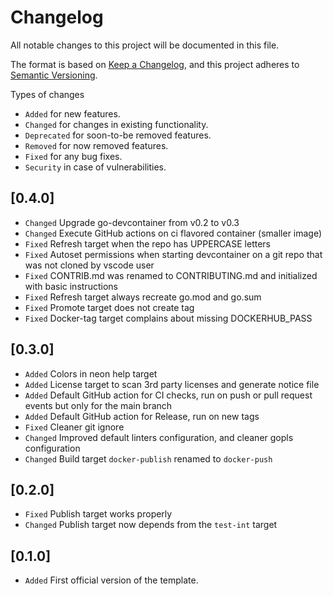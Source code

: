 # Changelog

All notable changes to this project will be documented in this file.

The format is based on [Keep a Changelog](https://keepachangelog.com/en/1.1.0/),
and this project adheres to [Semantic Versioning](https://semver.org/spec/v2.0.0.html).

Types of changes

- `Added` for new features.
- `Changed` for changes in existing functionality.
- `Deprecated` for soon-to-be removed features.
- `Removed` for now removed features.
- `Fixed` for any bug fixes.
- `Security` in case of vulnerabilities.

## [0.4.0]

- `Changed` Upgrade go-devcontainer from v0.2 to v0.3
- `Changed` Execute GitHub actions on ci flavored container (smaller image)
- `Fixed` Refresh target when the repo has UPPERCASE letters
- `Fixed` Autoset permissions when starting devcontainer on a git repo that was not cloned by vscode user
- `Fixed` CONTRIB.md was renamed to CONTRIBUTING.md and initialized with basic instructions
- `Fixed` Refresh target always recreate go.mod and go.sum
- `Fixed` Promote target does not create tag
- `Fixed` Docker-tag target complains about missing DOCKERHUB_PASS

## [0.3.0]

- `Added` Colors in neon help target
- `Added` License target to scan 3rd party licenses and generate notice file
- `Added` Default GitHub action for CI checks, run on push or pull request events but only for the main branch
- `Added` Default GitHub action for Release, run on new tags
- `Fixed` Cleaner git ignore
- `Changed` Improved default linters configuration, and cleaner gopls configuration
- `Changed` Build target `docker-publish` renamed to `docker-push`

## [0.2.0]

- `Fixed` Publish target works properly
- `Changed` Publish target now depends from the `test-int` target

## [0.1.0]

- `Added` First official version of the template.
